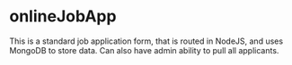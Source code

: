 # onlineJobApp

This is a standard job application form, that is routed in NodeJS, and uses MongoDB to store data. Can also have admin ability to pull all applicants.
